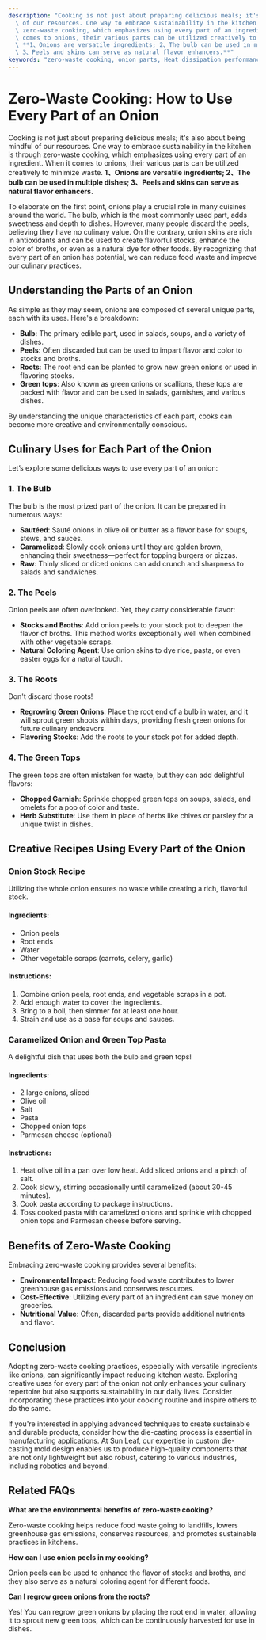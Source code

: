 ```yaml
---
description: "Cooking is not just about preparing delicious meals; it's also about being mindful\
  \ of our resources. One way to embrace sustainability in the kitchen is through\
  \ zero-waste cooking, which emphasizes using every part of an ingredient. When it\
  \ comes to onions, their various parts can be utilized creatively to minimize waste.\
  \ **1、Onions are versatile ingredients; 2、The bulb can be used in multiple dishes;\
  \ 3、Peels and skins can serve as natural flavor enhancers.**"
keywords: "zero-waste cooking, onion parts, Heat dissipation performance, Die casting process"
---
```

# Zero-Waste Cooking: How to Use Every Part of an Onion

Cooking is not just about preparing delicious meals; it's also about being mindful of our resources. One way to embrace sustainability in the kitchen is through zero-waste cooking, which emphasizes using every part of an ingredient. When it comes to onions, their various parts can be utilized creatively to minimize waste. **1、Onions are versatile ingredients; 2、The bulb can be used in multiple dishes; 3、Peels and skins can serve as natural flavor enhancers.**

To elaborate on the first point, onions play a crucial role in many cuisines around the world. The bulb, which is the most commonly used part, adds sweetness and depth to dishes. However, many people discard the peels, believing they have no culinary value. On the contrary, onion skins are rich in antioxidants and can be used to create flavorful stocks, enhance the color of broths, or even as a natural dye for other foods. By recognizing that every part of an onion has potential, we can reduce food waste and improve our culinary practices.

## Understanding the Parts of an Onion

As simple as they may seem, onions are composed of several unique parts, each with its uses. Here's a breakdown:

- **Bulb**: The primary edible part, used in salads, soups, and a variety of dishes.
- **Peels**: Often discarded but can be used to impart flavor and color to stocks and broths.
- **Roots**: The root end can be planted to grow new green onions or used in flavoring stocks.
- **Green tops**: Also known as green onions or scallions, these tops are packed with flavor and can be used in salads, garnishes, and various dishes.

By understanding the unique characteristics of each part, cooks can become more creative and environmentally conscious.

## Culinary Uses for Each Part of the Onion

Let’s explore some delicious ways to use every part of an onion:

### 1. The Bulb

The bulb is the most prized part of the onion. It can be prepared in numerous ways:

- **Sautéed**: Sauté onions in olive oil or butter as a flavor base for soups, stews, and sauces.
- **Caramelized**: Slowly cook onions until they are golden brown, enhancing their sweetness—perfect for topping burgers or pizzas.
- **Raw**: Thinly sliced or diced onions can add crunch and sharpness to salads and sandwiches.

### 2. The Peels

Onion peels are often overlooked. Yet, they carry considerable flavor:

- **Stocks and Broths**: Add onion peels to your stock pot to deepen the flavor of broths. This method works exceptionally well when combined with other vegetable scraps.
- **Natural Coloring Agent**: Use onion skins to dye rice, pasta, or even easter eggs for a natural touch.

### 3. The Roots

Don't discard those roots!

- **Regrowing Green Onions**: Place the root end of a bulb in water, and it will sprout green shoots within days, providing fresh green onions for future culinary endeavors.
- **Flavoring Stocks**: Add the roots to your stock pot for added depth.

### 4. The Green Tops

The green tops are often mistaken for waste, but they can add delightful flavors:

- **Chopped Garnish**: Sprinkle chopped green tops on soups, salads, and omelets for a pop of color and taste.
- **Herb Substitute**: Use them in place of herbs like chives or parsley for a unique twist in dishes.
  
## Creative Recipes Using Every Part of the Onion

### Onion Stock Recipe

Utilizing the whole onion ensures no waste while creating a rich, flavorful stock.

#### Ingredients:
- Onion peels
- Root ends
- Water
- Other vegetable scraps (carrots, celery, garlic)

#### Instructions:
1. Combine onion peels, root ends, and vegetable scraps in a pot.
2. Add enough water to cover the ingredients.
3. Bring to a boil, then simmer for at least one hour.
4. Strain and use as a base for soups and sauces.

### Caramelized Onion and Green Top Pasta

A delightful dish that uses both the bulb and green tops!

#### Ingredients:
- 2 large onions, sliced
- Olive oil
- Salt
- Pasta
- Chopped onion tops
- Parmesan cheese (optional)

#### Instructions:
1. Heat olive oil in a pan over low heat. Add sliced onions and a pinch of salt.
2. Cook slowly, stirring occasionally until caramelized (about 30-45 minutes).
3. Cook pasta according to package instructions.
4. Toss cooked pasta with caramelized onions and sprinkle with chopped onion tops and Parmesan cheese before serving.

## Benefits of Zero-Waste Cooking

Embracing zero-waste cooking provides several benefits:

- **Environmental Impact**: Reducing food waste contributes to lower greenhouse gas emissions and conserves resources.
- **Cost-Effective**: Utilizing every part of an ingredient can save money on groceries.
- **Nutritional Value**: Often, discarded parts provide additional nutrients and flavor.

## Conclusion

Adopting zero-waste cooking practices, especially with versatile ingredients like onions, can significantly impact reducing kitchen waste. Exploring creative uses for every part of the onion not only enhances your culinary repertoire but also supports sustainability in our daily lives. Consider incorporating these practices into your cooking routine and inspire others to do the same.

If you're interested in applying advanced techniques to create sustainable and durable products, consider how the die-casting process is essential in manufacturing applications. At Sun Leaf, our expertise in custom die-casting mold design enables us to produce high-quality components that are not only lightweight but also robust, catering to various industries, including robotics and beyond.

## Related FAQs

**What are the environmental benefits of zero-waste cooking?**

Zero-waste cooking helps reduce food waste going to landfills, lowers greenhouse gas emissions, conserves resources, and promotes sustainable practices in kitchens.

**How can I use onion peels in my cooking?**

Onion peels can be used to enhance the flavor of stocks and broths, and they also serve as a natural coloring agent for different foods.

**Can I regrow green onions from the roots?**

Yes! You can regrow green onions by placing the root end in water, allowing it to sprout new green tops, which can be continuously harvested for use in dishes.
